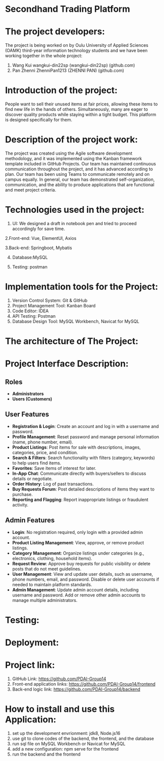 # Secondhand Trading Platform

# The project developers:  
The project is being worked on by Oulu University of Applied Sciences (OAMK) third-year information technology students and we have been working together in the whole project:
1. Wang Kui wangkui-din22sp (wangkui-din22sp) (github.com)
2. Pan Zhenni ZhenniPan1213 (ZHENNI PAN) (github.com)

# Introduction of the project:
People want to sell their unused items at fair prices, allowing these items to find new life in the hands of others. Simultaneously, many are eager to discover quality products while staying within a tight budget. This platform is designed specifically for them.

# Description of the project work:
The project was created using the Agile software development methodology, and it was implemented using the Kanban framework template included in GitHub Projects. Our team has maintained continuous communication throughout the project, and it has advanced according to plan. Our team has been using Teams to communicate remotely and on campus equally. In general, our team has demonstrated self-organization, communication, and the ability to produce applications that are functional and meet project criteria.

# Technologies used in the project:
1. UI: We designed a draft in notebook pen and tried to proceed accordingly for save time.
   
2.Front-end: Vue, ElementUI, Axios

3.Back-end: Springboot, Mybatis

4. Database:MySQL

5. Testing: postman

# Implementation tools for the Project:
1. Version Control System: Git & GitHub
2. Project Management Tool: Kanban Board
3. Code Editor: IDEA
4. API Testing: Postman
5. Database Design Tool: MySQL Workbench, Navicat for MySQL

# The architecture of The Project:

# Project Interface Description:
## Roles
- **Administrators**
- **Users (Customers)**

## User Features

- **Registration & Login**: Create an account and log in with a username and password.
- **Profile Management**: Reset password and manage personal information (name, phone number, email).
- **Product Listings**: Post items for sale with descriptions, images, categories, price, and condition.
- **Search & Filters**: Search functionality with filters (category, keywords) to help users find items.
- **Favorites**: Save items of interest for later.
- **In-App Chat**: Communicate directly with buyers/sellers to discuss details or negotiate.
- **Order History**: Log of past transactions.
- **Buy Requests Forum**: Post detailed descriptions of items they want to purchase.
- **Reporting and Flagging**: Report inappropriate listings or fraudulent activity.

## Admin Features

- **Login**: No registration required, only login with a provided admin account.
- **Product Listing Management**: View, approve, or remove product listings.
- **Category Management**: Organize listings under categories (e.g., electronics, clothing, household items).
- **Request Review**: Approve buy requests for public visibility or delete posts that do not meet guidelines.
- **User Management**: View and update user details, such as username, phone numbers, email, and password. Disable or delete user accounts if needed to maintain platform standards.
- **Admin Management**: Update admin account details, including username and password. Add or remove other admin accounts to manage multiple administrators.

# Testing: 


# Deployment:


# Project link:
1. GitHub Link: https://github.com/PDAI-Group14
2. Front-end application links: https://github.com/PDAI-Group14/frontend
3. Back-end logic link: https://github.com/PDAI-Group14/backend

# How to install and use this Application:
1. set up the development envrionment: jdk8, Node.js16
2. use git to clone codes of the backend, the frontend, and the database
3. run sql file on MySQL Workbench or Navicat for MySQL
4. add a new configuration: npm serve for the frontend
5. run the backend and the frontend
